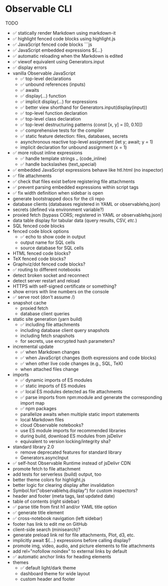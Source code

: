 # Observable CLI

TODO

- ✅ statically render Markdown using markdown-it
- ✅ highlight fenced code blocks using highlight.js
- ✅ JavaScript fenced code blocks ```js
- ✅ JavaScript embedded expressions ${…}
- ✅ automatic reloading when the Markdown is edited
- ✅ viewof equivalent using Generators.input
- ✅ display errors
- vanilla Observable JavaScript
  - ✅ top-level declarations
  - ✅ unbound references (inputs)
  - ✅ awaits
  - ✅ display(…) function
  - ✅ implicit display(…) for expressions
  - ✅ better view shorthand for Generators.input(display(input))
  - ✅ top-level function declaration
  - ✅ top-level class declaration
  - ✅ top-level destructuring patterns (const [x, y] = [0, 0.10])
  - ✅ comprehensive tests for the compiler
  - ✅ static feature detection: files, databases, secrets
  - asynchronous reactive top-level assignment (let y; await; y = 1)
  - implicit declaration for unbound assignment (x = 1)
- ✅ more robust inline expressions
  - ✅ handle template strings `…` (code_inline)
  - ✅ handle backslashes (text_special)
- ✅ embedded JavaScript expressions behave like htl.html (no inspector)
- ✅ file attachments
- ✅ check that files exist before registering file attachments
- ✅ prevent parsing embedded expressions within script tags
- ✅ fix width definition when sidebar is open
- generate bootstrapped docs for the cli repo
- database clients (databases registered in YAML or observablehq.json)
- secrets (defined via environment variable?)
- proxied fetch (bypass CORS; registered in YAML or observablehq.json)
- data table display for tabular data (query results, CSV, _etc._)
- SQL fenced code blocks
- fenced code block options
  - ✅ echo to show code in output
  - output name for SQL cells
  - source database for SQL cells
- HTML fenced code blocks?
- TeX fenced code blocks?
- Graphviz/dot fenced code blocks?
- ✅ routing to different notebooks
- detect broken socket and reconnect
- detect server restart and reload
- HTTPS with self-signed certificate or something?
- show errors with line numbers on the console
- ✅ serve root (don’t assume /)
- snapshot cache
  - proxied fetch
  - database client queries
- static site generation (yarn build)
  - ✅ including file attachments
  - including database client query snapshots
  - including fetch snapshots
  - for secrets, use encrypted hash parameters?
- incremental update
  - ✅ when Markdown changes
  - ✅ when JavaScript changes (both expressions and code blocks)
  - ✅ when other live code changes (e.g., SQL, TeX)
  - when attached files change
- imports
  - ✅ dynamic imports of ES modules
  - ✅ static imports of ES modules
  - ✅ local ES modules detected as file attachments
  - ✅ parse imports from npm:module and generate the corresponding import map
  - ✅ npm packages
  - parallelize awaits when multiple static import statements
  - local Markdown files
  - cloud Observable notebooks?
  - use ES module imports for recommended libraries
  - during build, download ES modules from jsDelivr
  - equivalent to version locking/integrity sha?
- standard library 2.0
  - remove deprecated features for standard library
  - Generators.asyncInput
- ✅ self-host Observable Runtime instead of jsDelivr CDN
- promote fetch to file attachment
- add tests for serverless (build) output, too
- better theme colors for highlight.js
- better logic for clearing display after invalidation
- Symbol.for("observablehq.display") for custom inspectors?
- header and footer (meta tags, last updated date)
- table of contents (right sidebar)
- ✅ parse title from first h1 and/or YAML title option
- ✅ generate title element
- ✅ cross-notebook navigation (left sidebar)
- footer has link to edit me on GitHub
- client-side search (minisearch)?
- generate preload link rel for file attachments, Plot, d3, etc.
- implicitly await ${…} expressions before calling display?
- promote img, video, audio, and picture elements to file attachments
- add rel="nofollow noindex" to external links by default
- ✅ automatic anchor links for heading elements
- themes
  - ✅ default light/dark theme
  - dashboard theme for wide layout
  - custom header and footer
